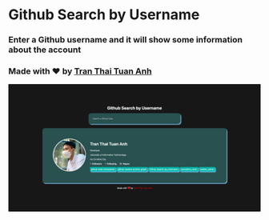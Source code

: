 # Github Search by Username  
### Enter a Github username and it will show some information about the account  
### Made with ❤️ by <a href="https://github.com/tranthaituananh">Tran Thai Tuan Anh</a>  

![image](./img/demo.png)
